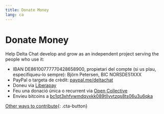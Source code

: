 ```yaml
---
title: Donate Money
lang: ca
---
```


# Donate Money

Help Delta Chat develop and grow as an independent project serving the people who use it:

- IBAN DE86100777770428658900, propietari del compte (si us plau, especifiqueu-lo sempre): Björn Petersen, BIC NORSDE51XXX
- PayPal o targeta de crèdit: [paypal.me/deltachat](https://paypal.me/deltachat/20)
- Doneu via [Liberapay](https://liberapay.com/delta.chat/)
- Feu una donació única o recurrent via [Open Collective](https://opencollective.com/delta-chat/donate)
- Envieu bitcoins a [bc1qt3xhfvwmdqvxkk089tllvvtzqs8ts06u3u6qka](bitcoin:bc1qt3xhfvwmdqvxkk089tllvvtzqs8ts06u3u6qka)

[Other ways to contribute](contribute){: .cta-button}
